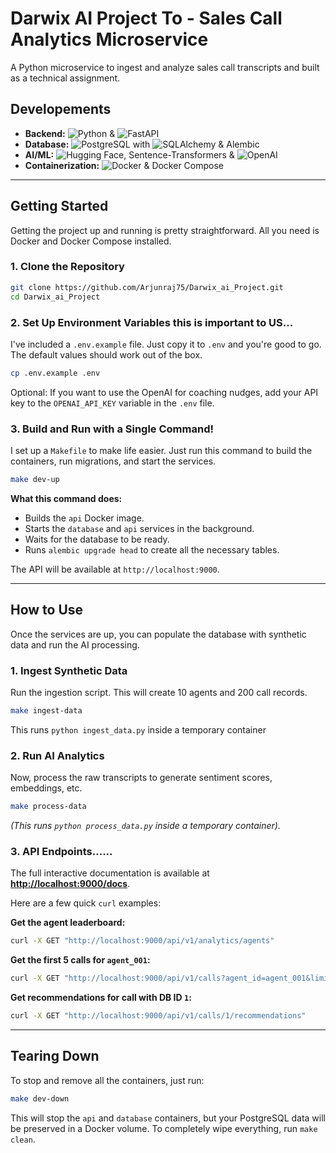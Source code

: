 # Darwix AI Project To - Sales Call Analytics Microservice
A Python microservice to ingest and analyze sales call transcripts and built as a technical assignment.

## Developements 

- **Backend:** ![Python](https://img.shields.io/badge/Python-3.10-blue.svg) & ![FastAPI](https://img.shields.io/badge/FastAPI-0.104-green.svg)
- **Database:** ![PostgreSQL](https://img.shields.io/badge/PostgreSQL-14-blue.svg) with ![SQLAlchemy](https://img.shields.io/badge/SQLAlchemy-2.0-orange.svg) & Alembic
- **AI/ML:** ![Hugging Face](https://img.shields.io/badge/🤗%20Transformers-4.x-yellow.svg), Sentence-Transformers & ![OpenAI](https://img.shields.io/badge/OpenAI-GPT--3.5-blue)
- **Containerization:** ![Docker](https://img.shields.io/badge/Docker-20.10-blue.svg) & Docker Compose
---

## Getting Started

Getting the project up and running is pretty straightforward.
All you need is Docker and Docker Compose installed.

### 1. Clone the Repository

```bash
git clone https://github.com/Arjunraj75/Darwix_ai_Project.git
cd Darwix_ai_Project
```

### 2. Set Up Environment Variables this is important to US...

I've included a `.env.example` file. Just copy it to `.env` and you're good to go. The default values should work out of the box.

```bash
cp .env.example .env
```
Optional: If you want to use the OpenAI for coaching nudges, add your API key to the `OPENAI_API_KEY` variable in the `.env` file.

### 3. Build and Run with a Single Command!

I set up a `Makefile` to make life easier. Just run this command to build the containers, run migrations, and start the services.

```bash
make dev-up
```

**What this command does:**
- Builds the `api` Docker image.
- Starts the `database` and `api` services in the background.
- Waits for the database to be ready.
- Runs `alembic upgrade head` to create all the necessary tables.

The API will be available at `http://localhost:9000`.

---

## How to Use

Once the services are up, you can populate the database with synthetic data and run the AI processing.

### 1. Ingest Synthetic Data

Run the ingestion script. This will create 10 agents and 200 call records.

```bash
make ingest-data
```
This runs `python ingest_data.py` inside a temporary container

### 2. Run AI Analytics

Now, process the raw transcripts to generate sentiment scores, embeddings, etc.

```bash
make process-data
```
_(This runs `python process_data.py` inside a temporary container)._

### 3. API Endpoints......

The full interactive documentation is available at **[http://localhost:9000/docs](http://localhost:9000/docs)**.

Here are a few quick `curl` examples:

**Get the agent leaderboard:**
```bash
curl -X GET "http://localhost:9000/api/v1/analytics/agents"
```

**Get the first 5 calls for `agent_001`:**
```bash
curl -X GET "http://localhost:9000/api/v1/calls?agent_id=agent_001&limit=5"
```

**Get recommendations for call with DB ID `1`:**
```bash
curl -X GET "http://localhost:9000/api/v1/calls/1/recommendations"
```

---

## Tearing Down

To stop and remove all the containers, just run:
```bash
make dev-down
```

This will stop the `api` and `database` containers, but your PostgreSQL data will be preserved in a Docker volume. To completely wipe everything, run `make clean`.